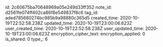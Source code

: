 id: 2c60675ba70648969a05e249d33ff352
note_id: d2561fe074ff402ca86f8e549837f8c6
tag_id: aded785680274bc985b9a98880c365d5
created_time: 2020-10-19T22:52:58.238Z
updated_time: 2020-10-19T23:00:06.623Z
user_created_time: 2020-10-19T22:52:58.238Z
user_updated_time: 2020-10-19T23:00:06.623Z
encryption_cipher_text: 
encryption_applied: 0
is_shared: 0
type_: 6